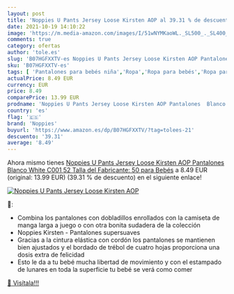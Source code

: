 ```yaml
---
layout: post
title: 'Noppies U Pants Jersey Loose Kirsten AOP al 39.31 % de descuento'
date: 2021-10-19 14:10:22
image: 'https://m.media-amazon.com/images/I/51wNYMKaoWL._SL500_._SL400_.jpg'
comments: true
category: ofertas
author: 'tole.es'
slug: 'B07HGFXXTV-es Noppies U Pants Jersey Loose Kirsten AOP Pantalones Blanco...'
sku: 'B07HGFXXTV-es'
tags: [ 'Pantalones para bebés niña','Ropa','Ropa para bebés','Ropa para bebés niña','bebés','noppies', ]
actualPrice: 8.49 EUR
currency: EUR
price: 8.49
comparePrice: 13.99 EUR
prodname: 'Noppies U Pants Jersey Loose Kirsten AOP Pantalones  Blanco  White C001   52  Talla del Fabricante: 50  para Bebés'
country: 'es'
flag: '🇪🇸'
brand: 'Noppies'
buyurl: 'https://www.amazon.es/dp/B07HGFXXTV/?tag=tolees-21'
descuento: '39.31'
average: '8.49'
---
```


Ahora mismo tienes [Noppies U Pants Jersey Loose Kirsten AOP Pantalones  Blanco  White C001   52  Talla del Fabricante: 50  para Bebés](https://www.amazon.es/dp/B07HGFXXTV/?tag=tolees-21) a 8.49 EUR (original: 13.99 EUR) (39.31 %  de descuento) en el siguiente enlace!

[![Noppies U Pants Jersey Loose Kirsten AOP](https://m.media-amazon.com/images/I/51wNYMKaoWL._SL500_._SL400_.jpg)](https://www.amazon.es/dp/B07HGFXXTV/?tag=tolees-21)

🔎:

- Combina los pantalones con dobladillos enrollados con la camiseta de manga larga a juego o con otra bonita sudadera de la colección
- Noppies Kirsten - Pantalones supersuaves
- Gracias a la cintura elástica con cordón los pantalones se mantienen bien ajustados y el bordado de trébol de cuatro hojas proporciona una dosis extra de felicidad
- Esto le da a tu bebé mucha libertad de movimiento y con el estampado de lunares en toda la superficie tu bebé se verá como comer

[🛒 Visítala!!!](https://www.amazon.es/dp/B07HGFXXTV/?tag=tolees-21)
